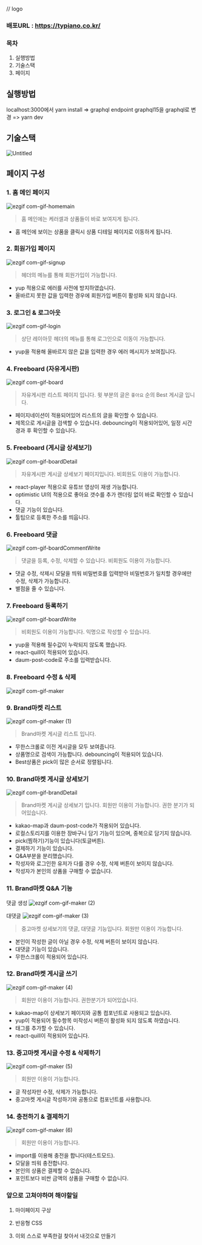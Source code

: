 // logo

### 배포URL : https://typiano.co.kr/

### 목차
1. 실행방법
2. 기술스택
3. 페이지 

## 실행방법
localhost:3000에서 yarn install => graphql endpoint graphql15을 graphql로 변경 => yarn dev

## 기술스택

![Untitled](https://user-images.githubusercontent.com/100761993/183465608-b679c727-58a8-4592-8a5b-dc690c92c8dc.jpg)

## 페이지 구성

### 1. 홈 메인 페이지


![ezgif com-gif-homemain](https://user-images.githubusercontent.com/100761993/183446990-c8a3b722-88a2-4498-a576-551bd30788ad.gif)

> 홈 메인에는 케러셀과 상품들이 바로 보여지게 됩니다.
- 홈 메인에 보이는 상품을 클릭시 상품 디테일 페이지로 이동하게 됩니다.

### 2. 회원가입 페이지
![ezgif com-gif-signup](https://user-images.githubusercontent.com/100761993/183447872-13e0dfa7-8eb4-4ccd-a7ab-9fbc6c5def6e.gif)

> 헤더의 메뉴를 통해 회원가입이 가능합니다.
- yup 적용으로 에러를 사전에 방지하였습니다. 
- 올바르지 못한 값을 입력한 경우에 회원가입 버튼이 활성화 되지 않습니다.

### 3. 로그인 & 로그아웃
![ezgif com-gif-login](https://user-images.githubusercontent.com/100761993/183448111-826c53b4-2b68-4336-adb6-23f90267645a.gif)

> 상단 레이아웃 헤더의 메뉴를 통해 로그인으로 이동이 가능합니다.
- yup을 적용해 올바르지 않은 값을 입력한 경우 에러 메시지가 보여집니다.

### 4. Freeboard (자유게시판)

![ezgif com-gif-board](https://user-images.githubusercontent.com/100761993/183448276-f64bd8c6-40db-41af-bd15-1b9137aba0ba.gif)

> 자유게시판 리스트 페이지 입니다.
> 윗 부분의 글은 `좋아요` 순의 Best 게시글 입니다.
- 페이지네이션이 적용되어있어 리스트의 글을 확인할 수 있습니다.
- 제목으로 게시글을 검색할 수 있습니다. debouncing이 적용되어있어, 일정 시간 경과 후 확인할 수 있습니다.


### 5. Freeboard (게시글 상세보기)

![ezgif com-gif-boardDetail](https://user-images.githubusercontent.com/100761993/183448522-078ad323-99e5-435d-b2c8-00194ae6f972.gif)

> 자유게시판 게시글  상세보기 페이지입니다. 
> 비회원도 이용이 가능합니다. 
- react-player 적용으로 유튜브 영상이 재생 가능합니다.
- optimistic UI의 적용으로 좋아요 갯수를 추가 렌더링 없이 바로 확인할 수 있습니다.
- 댓글 기능이 있습니다.
- 툴팁으로 등록한 주소를 띄웁니다.

### 6. Freeboard 댓글

![ezgif com-gif-boardCommentWrite](https://user-images.githubusercontent.com/100761993/183448967-61ce184e-55e9-41ee-a438-1db61ba76866.gif)

> 댓글을 등록, 수정, 삭제할 수 있습니다.
> 비회원도 이용이 가능합니다.
- 댓글 수정, 삭제시 모달을 띄워 비밀번호를 입력받아 비밀번호가 일치할 경우에만 수정, 삭제가 가능합니다.
- 별점을 줄 수 있습니다.

### 7. Freeboard 등록하기

![ezgif com-gif-boardWrite](https://user-images.githubusercontent.com/100761993/183449100-92d564de-3f20-4a2f-8634-b27eb59b4838.gif)

> 비회원도 이용이 가능합니다.
> 익명으로 작성할 수 있습니다.
- yup을 적용해 필수값이 누락되지 않도록 했습니다.
- react-quill이 적용되어 있습니다.
- daum-post-code로 주소를 입력받습니다.

### 8. Freeboard 수정 & 삭제

![ezgif com-gif-maker](https://user-images.githubusercontent.com/100761993/183452469-cbc6d474-54ba-41b3-a9a8-4df80f18bce2.gif)


### 9. Brand마켓 리스트

![ezgif com-gif-maker (1)](https://user-images.githubusercontent.com/100761993/183452820-0e133511-7b7a-441b-850a-050f7e8a6938.gif)


> Brand마켓 게시글 리스트 입니다.
- 무한스크롤로 이전 게시글을 모두 보여줍니다.
- 상품명으로 검색이 가능합니다. debouncing이 적용되어 있습니다.
- Best상품은  pick이 많은 순서로 정렬됩니다.

### 10. Brand마켓 게시글 상세보기

![ezgif com-gif-brandDetail](https://user-images.githubusercontent.com/100761993/183449985-6a3ba9cb-b6f8-4a53-88c1-e1b725cb1433.gif)


> Brand마켓 게시글 상세보기 입니다.
> 회원만 이용이 가능합니다. 권한 분기가 되어있습니다.
- kakao-map과 daum-post-code가 적용되어 있습니다.
- 로컬스토리지를 이용한 장바구니 담기 기능이 있으며, 중복으로 담기지 않습니다.
- pick(찜하기)기능이 있습니다(토글버튼).
- 결제하기 기능이 있습니다.
- Q&A부분을 분리했습니다.
- 작성자와 로그인한 유저가 다를 경우 수정, 삭제 버튼이 보이지 않습니다.
- 작성자가 본인의 상품을 구매할 수 없습니다.

### 11. Brand마켓 Q&A 기능
댓글 생성
 ![ezgif com-gif-maker (2)](https://user-images.githubusercontent.com/100761993/183453663-c277a33f-ea29-4f17-92a0-adf6f74fa894.gif)
  
  
  대댓글 
 ![ezgif com-gif-maker (3)](https://user-images.githubusercontent.com/100761993/183453848-e44e6bd3-3bbd-4669-a64a-72044f30ea4a.gif)


> 중고마켓 상세보기의 댓글, 대댓글 기능입니다.
> 회원만 이용이 가능합니다.
- 본인이 작성한 글이 아닐 경우 수정, 삭제 버튼이 보이지 않습니다.
- 대댓글 기능이 있습니다.
- 무한스크롤이 적용되어 있습니다.

### 12. Brand마켓 게시글 쓰기
![ezgif com-gif-maker (4)](https://user-images.githubusercontent.com/100761993/183454971-17d52fc6-e0f7-4644-853f-d68926dae29a.gif)

  
> 회원만 이용이 가능합니다. 권한분기가 되어있습니다.
- kakao-map이 상세보기 페이지와 공통 컴포넌트로 사용되고 있습니다.
- yup이 적용되어 필수항목 미작성시 버튼이 활성화 되지 않도록 하였습니다.
- 태그를 추가할 수 있습니다.
- react-quill이 적용되어 있습니다.

### 13. 중고마켓 게시글 수정 & 삭제하기

![ezgif com-gif-maker (5)](https://user-images.githubusercontent.com/100761993/183455391-d1f09868-c052-47de-bb65-7feea498047e.gif)

> 회원만 이용이 가능합니다.
- 글 작성자만 수정, 삭제가 가능합니다.
- 중고마켓 게시글 작성하기와 공통으로 컴포넌트를 사용합니다.

### 14. 충전하기 & 결제하기

![ezgif com-gif-maker (6)](https://user-images.githubusercontent.com/100761993/183455694-1e3c90d4-9ec8-4c8b-bf32-297bc6ee8fc1.gif)


> 회원만 이용이 가능합니다.
- import를 이용해 충전을 합니다(테스트모드).
- 모달을 띄워 충전합니다.
- 본인의 상품은 결제할 수 없습니다.
- 포인트보다 비싼 금액의 상품을 구매할 수 없습니다.

### 앞으로 고쳐야하며 해야할일

1. 마이페이지 구상

2. 반응형 CSS 

3. 이외 스스로 부족한걸 찾아서 내것으로 만들기 
